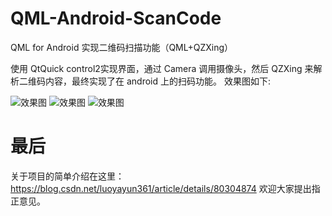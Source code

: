 # QML-Android-ScanCode
QML for Android 实现二维码扫描功能（QML+QZXing）

使用 QtQuick control2实现界面，通过 Camera 调用摄像头，然后 QZXing 来解析二维码内容，最终实现了在 android 上的扫码功能。
效果图如下:

![效果图](https://github.com/luoyayun361/QML-Android-ScanCode/blob/master/pic/1.jpg)
![效果图](https://github.com/luoyayun361/QML-Android-ScanCode/blob/master/pic/2.jpg)
![效果图](https://github.com/luoyayun361/QML-Android-ScanCode/blob/master/pic/3.jpg)

# 最后

关于项目的简单介绍在这里：https://blog.csdn.net/luoyayun361/article/details/80304874
欢迎大家提出指正意见。
